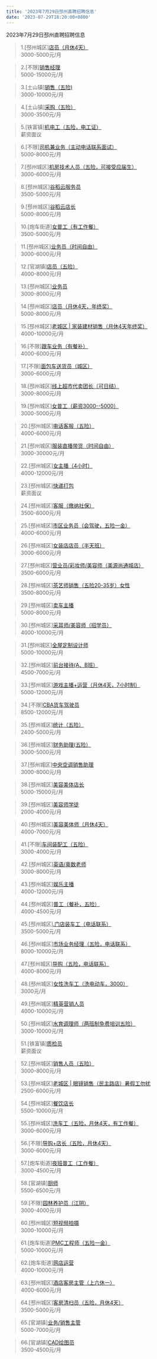 ```yaml
---
title: '2023年7月29日邳州直聘招聘信息'
date: '2023-07-29T18:20:00+0800'
---
```

2023年7月29日邳州直聘招聘信息
<!--more-->
>1.[邳州城区][店员（月休4天）](https://www.pizhouzhipin.com/job/27849)<br>
>3000-5000元/月

>2.[不限][销售经理](https://www.pizhouzhipin.com/job/30222)<br>
>5000-15000元/月

>3.[土山镇][销售（五险)](https://www.pizhouzhipin.com/job/30085)<br>
>3000-10000元/月

>4.[土山镇][采购（五险）](https://www.pizhouzhipin.com/job/27148)<br>
>3000-3500元/月

>5.[铁富镇][机电工（五险，电工证）](https://www.pizhouzhipin.com/job/30271)<br>
>薪资面议

>6.[不限][司机兼业务（主动电话联系面试）](https://www.pizhouzhipin.com/job/26298)<br>
>5000-8000元/月

>7.[邳州城区][机房技术人员（五险，可接受应届生）](https://www.pizhouzhipin.com/job/30216)<br>
>3000-6000元/月

>8.[邳州城区][谷稻云服务员](https://www.pizhouzhipin.com/job/30253)<br>
>3500-5000元/月

>9.[邳州城区][谷稻云店长](https://www.pizhouzhipin.com/job/30254)<br>
>5000-8000元/月

>10.[炮车街道][女普工（有工作餐）](https://www.pizhouzhipin.com/job/25943)<br>
>3500-5000元/月

>11.[邳州城区][业务员（时间自由）](https://www.pizhouzhipin.com/job/19026)<br>
>3000-6000元/月

>12.[官湖镇][店员（五险）](https://www.pizhouzhipin.com/job/23474)<br>
>4000-8000元/月

>13.[邳州城区][业务员](https://www.pizhouzhipin.com/job/15131)<br>
>3000-8000元/月

>14.[邳州城区][店员（月休4天，年终奖）](https://www.pizhouzhipin.com/job/28264)<br>
>5000-8000元/月

>15.[邳州城区][老城区 | 家装建材销售（月休4天年终奖）](https://www.pizhouzhipin.com/job/18749)<br>
>4000-10000元/月

>16.[不限][跟车业务（有餐补）](https://www.pizhouzhipin.com/job/30248)<br>
>4000-6000元/月

>17.[不限][面包车送货员（城区）](https://www.pizhouzhipin.com/job/18179)<br>
>3000-6000元/月

>18.[邳州城区][线上超市代卖团长（可日结）](https://www.pizhouzhipin.com/job/28394)<br>
>3000-8000元/月

>19.[邳州城区][女普工（薪资3000--5000）](https://www.pizhouzhipin.com/job/27620)<br>
>3000-5000元/月

>20.[邳州城区][电话客服（五险）](https://www.pizhouzhipin.com/job/22368)<br>
>4000-6000元/月

>21.[邳州城区][服装直播带货（时间自由）](https://www.pizhouzhipin.com/job/30034)<br>
>3000-30000元/月

>22.[邳州城区][女主播（4小时）](https://www.pizhouzhipin.com/job/29707)<br>
>4000-12000元/月

>23.[邳州城区][快递打包](https://www.pizhouzhipin.com/job/26638)<br>
>薪资面议

>24.[邳州城区][客服（缴纳社保）](https://www.pizhouzhipin.com/job/24674)<br>
>3500-8000元/月

>25.[邳州城区][市区业务员（会驾驶，五险一金）](https://www.pizhouzhipin.com/job/29804)<br>
>4000-6000元/月

>26.[邳州城区][女装店店员（半天班）](https://www.pizhouzhipin.com/job/30247)<br>
>3000-6000元/月

>27.[邳州城区][营业员/彩妆师/美容师（美源尚通城店）](https://www.pizhouzhipin.com/job/28637)<br>
>3500-6000元/月

>28.[邳州城区][茶艺师销售（五险20-35岁）女性](https://www.pizhouzhipin.com/job/25449)<br>
>3500-8000元/月

>29.[邳州城区][卖车主播](https://www.pizhouzhipin.com/job/28151)<br>
>5000-8000元/月

>30.[邳州城区][采耳师/美容师（招学员）](https://www.pizhouzhipin.com/job/30244)<br>
>4000-10000元/月

>31.[邳州城区][全屋定制设计师](https://www.pizhouzhipin.com/job/28016)<br>
>5000-10000元/月

>32.[邳州城区][前台接待(A、B班）](https://www.pizhouzhipin.com/job/25486)<br>
>4500-7000元/月

>33.[邳州城区][游戏主播+运营（月休4天，7小时制）](https://www.pizhouzhipin.com/job/28334)<br>
>5000-12000元/月

>34.[不限][CBA货车驾驶员](https://www.pizhouzhipin.com/job/27901)<br>
>8500-12000元/月

>35.[邳州城区][统计（五险）](https://www.pizhouzhipin.com/job/30035)<br>
>2400-5000元/月

>36.[邳州城区][财务助理(五险）](https://www.pizhouzhipin.com/job/30019)<br>
>3000-5000元/月

>37.[邳州城区][中央空调销售助理](https://www.pizhouzhipin.com/job/30259)<br>
>3000-8000元/月

>38.[邳州城区][美容美体店长](https://www.pizhouzhipin.com/job/22647)<br>
>5000-15000元/月

>39.[邳州城区][美容师学徒](https://www.pizhouzhipin.com/job/22646)<br>
>2000-4000元/月

>40.[邳州城区][美容美体师（月休4天）](https://www.pizhouzhipin.com/job/22645)<br>
>4000-7000元/月

>41.[不限][车间装配工（五险）](https://www.pizhouzhipin.com/job/30236)<br>
>3000-4000元/月

>42.[邳州城区][英语/奥数老师](https://www.pizhouzhipin.com/job/30220)<br>
>3000-8000元/月

>43.[邳州城区][娱乐主播](https://www.pizhouzhipin.com/job/30262)<br>
>4000-12000元/月

>44.[邳州城区][普工（餐补，五险）](https://www.pizhouzhipin.com/job/16879)<br>
>4000-4500元/月

>45.[邳州城区][.门店装车工（电话联系）](https://www.pizhouzhipin.com/job/7401)<br>
>3500-5000元/月

>46.[邳州城区][市场业务经理（五险，电话联系）](https://www.pizhouzhipin.com/job/6123)<br>
>8000-10000元/月

>47.[邳州城区][导购（五险，电话联系）](https://www.pizhouzhipin.com/job/7400)<br>
>4000-8000元/月

>48.[邳州城区][女性洗车工（洗电动车，3000）](https://www.pizhouzhipin.com/job/20914)<br>
>3000元/月

>49.[邳州城区][精英营销人员](https://www.pizhouzhipin.com/job/25146)<br>
>4000-10000元/月

>50.[邳州城区][水育调理师（两班制免费培训五险）](https://www.pizhouzhipin.com/job/7647)<br>
>3000-10000元/月

>51.[铁富镇][质检员](https://www.pizhouzhipin.com/job/30273)<br>
>薪资面议

>52.[邳州城区][销售人员（五险）](https://www.pizhouzhipin.com/job/28307)<br>
>3000-8000元/月

>53.[邳州城区][老城区 | 眼镜销售（民主路店）暑假工勿扰](https://www.pizhouzhipin.com/job/29490)<br>
>2500-6000元/月

>54.[邳州城区][餐饮店长](https://www.pizhouzhipin.com/job/28291)<br>
>5500-10000元/月

>55.[邳州城区][洗车工（五险，月休4天，有工作餐）](https://www.pizhouzhipin.com/job/27992)<br>
>3000-6000元/月

>56.[不限][导购+店长（五险，月休4天）](https://www.pizhouzhipin.com/job/1735)<br>
>3000-6000元/月

>57.[炮车街道][夜班普工（工作餐）](https://www.pizhouzhipin.com/job/22159)<br>
>3000-4500元/月

>58.[官湖镇][厨师](https://www.pizhouzhipin.com/job/30217)<br>
>5500-6500元/月

>59.[不限][园林养护员（江阴）](https://www.pizhouzhipin.com/job/29894)<br>
>3000-4000元/月

>60.[邳州城区][短视频拍摄](https://www.pizhouzhipin.com/job/30231)<br>
>3000-10000元/月

>61.[炮车街道][PMC工程师（五险一金）](https://www.pizhouzhipin.com/job/30226)<br>
>5000-10000元/月

>62.[炮车街道][网店运营](https://www.pizhouzhipin.com/job/30146)<br>
>4000-10000元/月

>63.[邳州城区][酒店客房主管（上六休一）](https://www.pizhouzhipin.com/job/30121)<br>
>4000-6000元/月

>64.[邳州城区][客房清扫员（五险，月休4天）](https://www.pizhouzhipin.com/job/25751)<br>
>3500-5000元/月

>65.[官湖镇][业务/销售主管](https://www.pizhouzhipin.com/job/29805)<br>
>5000-7000元/月

>66.[官湖镇][CAD绘图员](https://www.pizhouzhipin.com/job/30119)<br>
>3500-4500元/月

